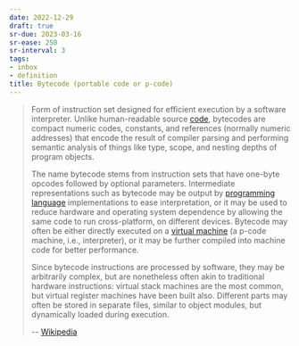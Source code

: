 ```yaml
---
date: 2022-12-29
draft: true
sr-due: 2023-03-16
sr-ease: 250
sr-interval: 3
tags:
- inbox
- definition
title: Bytecode (portable code or p-code)
---
```


> Form of instruction set designed for efficient execution by a software
> interpreter. Unlike human-readable source [code](./code.md), bytecodes are compact
> numeric codes, constants, and references (normally numeric addresses) that
> encode the result of compiler parsing and performing semantic analysis of
> things like type, scope, and nesting depths of program objects.
>
> The name bytecode stems from instruction sets that have one-byte opcodes
> followed by optional parameters. Intermediate representations such as bytecode
> may be output by [programming language](./programming%20language.md) implementations to ease interpretation, or
> it may be used to reduce hardware and operating system dependence by allowing
> the same code to run cross-platform, on different devices. Bytecode may often be
> either directly executed on a [virtual machine](./virtual%20machine.md) (a p-code machine, i.e.,
> interpreter), or it may be further compiled into machine code for better
> performance.
>
> Since bytecode instructions are processed by software, they may be arbitrarily
> complex, but are nonetheless often akin to traditional hardware instructions:
> virtual stack machines are the most common, but virtual register machines have
> been built also. Different parts may often be stored in separate files,
> similar to object modules, but dynamically loaded during execution.
>
> -- [Wikipedia](https://en.wikipedia.org/wiki/Bytecode)